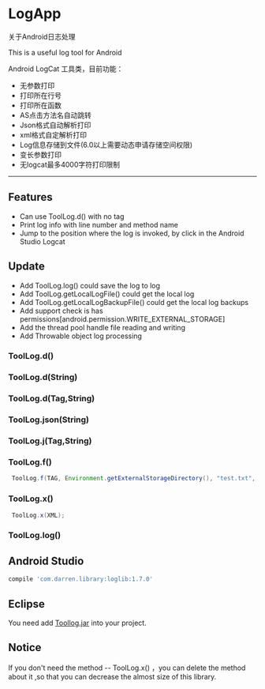 # LogApp
关于Android日志处理

This is a useful log tool for Android 

Android LogCat 工具类，目前功能：

- 无参数打印
- 打印所在行号
- 打印所在函数
- AS点击方法名自动跳转
- Json格式自动解析打印
- xml格式自定解析打印
- Log信息存储到文件(6.0以上需要动态申请存储空间权限)
- 变长参数打印
- 无logcat最多4000字符打印限制

---

## Features

- Can use ToolLog.d() with no tag
- Print log info with line number and method name
- Jump to the position where the log is invoked, by click in the Android Studio Logcat

## Update

- Add ToolLog.log() could save the log to log 
- Add ToolLog.getLocalLogFile() could get the local log
- Add ToolLog.getLocalLogBackupFile() could get the local log backups
- Add support check is has permissions[android.permission.WRITE_EXTERNAL_STORAGE]
- Add the thread pool handle file reading and writing
- Add Throwable object log processing

### ToolLog.d()
### ToolLog.d(String)
### ToolLog.d(Tag,String)
### ToolLog.json(String)
### ToolLog.j(Tag,String)
### ToolLog.f()
```java
 ToolLog.f(TAG, Environment.getExternalStorageDirectory(), "test.txt", JSON_LONG);
```
### ToolLog.x()
```java
 ToolLog.x(XML);
```
### ToolLog.log()

## Android Studio

```groovy
compile 'com.darren.library:loglib:1.7.0'
```

## Eclipse

You need add [Toollog.jar](./loglibs/ToolLog-v1.7.0.jar) into your project.

## Notice

If you don't need the method -- ToolLog.x() ，you can delete the method about it ,so that you can decrease the almost size of this library.
